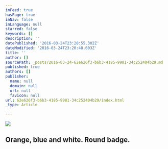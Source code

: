 ```yaml
---
inFeed: true
hasPage: true
inNav: false
inLanguage: null
starred: false
keywords: []
description: ''
datePublished: '2016-03-24T23:20:55.302Z'
dateModified: '2016-03-24T23:20:48.603Z'
title: ''
author: []
sourcePath: _posts/2016-03-24-62e626f3-b6b3-4185-9981-34c252404b29.md
published: true
authors: []
publisher:
  name: null
  domain: null
  url: null
  favicon: null
url: 62e626f3-b6b3-4185-9981-34c252404b29/index.html
_type: Article

---
```

![](https://the-grid-user-content.s3-us-west-2.amazonaws.com/bf788cd3-eabc-4805-92ba-9413e91b5555.jpg)

## Orange, blue and white. Round badge.